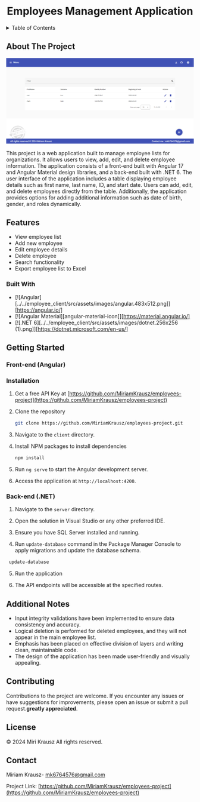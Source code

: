 
<a name="Employee List Management Application"></a>

<!-- PROJECT LOGO -->
<br />
<div align="center">
  <h1 align="center">Employees Management Application</h1>
</div>



<!-- TABLE OF CONTENTS -->
<details>
  <summary>Table of Contents</summary>
  <ol>
    <li>
      <a href="#about-the-project">About The Project</a>
      <ul>
        <li><a href="#built-with">Built With</a></li>
            <li><a href="#Features">Features</a></li>
      </ul>
    </li>
    <li>
      <a href="#getting-started">Getting Started</a>
      <ul>
        <li><a href="#installation">Installation</a></li>
      </ul>
    </li>
    <li><a href="#Additional Notes">Additional Notes</a></li>
    <li><a href="#contributing">Contributing</a></li>
    <li><a href="#license">License</a></li>
    <li><a href="#contact">Contact</a></li>
  </ol>
</details>



<!-- ABOUT THE PROJECT -->
## About The Project

![Employees managment](/employee_client/src/assets/images/screenshot.png)

This project is a web application built to manage employee lists for organizations. It allows users to view, add, edit, and delete employee information. The application consists of a front-end built with Angular 17 and Angular Material design libraries, and a back-end built with .NET 6.
The user interface of the application includes a table displaying employee details such as first name, last name, ID, and start date. Users can add, edit, and delete employees directly from the table. Additionally, the application provides options for adding additional information such as date of birth, gender, and roles dynamically.

## Features

- View employee list
- Add new employee
- Edit employee details
- Delete employee
- Search functionality
- Export employee list to Excel


### Built With

- [![Angular][../../employee_client/src/assets/images/angular.483x512.png]][https://angular.io/]
- [![Angular Material][angular-material-icon]][https://material.angular.io/]
- [![.NET 6][../../employee_client/src/assets/images/dotnet.256x256 (1).png]][https://dotnet.microsoft.com/en-us/]



<!-- GETTING STARTED -->
## Getting Started

### Front-end (Angular)

### Installation

1. Get a free API Key at [https://github.com/MiriamKrausz/employees-project](https://github.com/MiriamKrausz/employees-project)
2. Clone the repository
   ```sh
   git clone https://github.com/MiriamKrausz/employees-project.git
   ```
3. Navigate to the `client` directory.

4. Install NPM packages to install dependencies
   ```sh
   npm install
   ```
5. Run `ng serve` to start the Angular development server.

6. Access the application at `http://localhost:4200`.

### Back-end (.NET)

1. Navigate to the `server` directory.

2. Open the solution in Visual Studio or any other preferred IDE.

3. Ensure you have SQL Server installed and running.

4. Run `update-database` command in the Package Manager Console to apply migrations and update the database schema.

  ```sh
   update-database
   ```
5. Run the application

6. The API endpoints will be accessible at the specified routes.




<!-- USAGE EXAMPLES -->
## Additional Notes

- Input integrity validations have been implemented to ensure data consistency and accuracy.
- Logical deletion is performed for deleted employees, and they will not appear in the main employee list.
- Emphasis has been placed on effective division of layers and writing clean, maintainable code.
- The design of the application has been made user-friendly and visually appealing.


<!-- CONTRIBUTING -->
## Contributing

Contributions to the project are welcome. If you encounter any issues or have suggestions for improvements, please open an issue or submit a pull request.**greatly appreciated**.



<!-- LICENSE -->
## License

© 2024 Miri Krausz All rights reserved. 



<!-- CONTACT -->
## Contact

Miriam Krausz- mk6764576@gmail.com

Project Link: [https://github.com/MiriamKrausz/employees-project](https://github.com/MiriamKrausz/employees-project)


